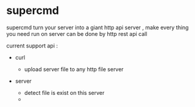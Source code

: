 # supercmd
supercmd  turn  your server into a  giant http api server , make every thing you need run on server can be done by http rest api call

current support api :
-  curl
   - upload server file to any http file server

- server 
   -  detect file is  exist on this server
   -  

